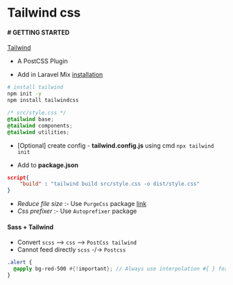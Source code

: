 # Tailwind css

#### # GETTING STARTED

[Tailwind](https://tailwindcss.com/docs/installation)

- A PostCSS Plugin

- Add in Laravel Mix [installation](https://tailwindcss.com/docs/installation#laravel-mix)

```bash
# install tailwind
npm init -y
npm install tailwindcss
```

```css
/* src/style.css */
@tailwind base;
@tailwind components;
@tailwind utilities;
```

- [Optional] create config - **tailwind.config.js** using cmd `npx tailwind init`

- Add to **package.json**

```json
script{
    "build" : "tailwind build src/style.css -o dist/style.css"
}
```

- _Reduce file size_ :- Use `PurgeCss` package [link](https://tailwindcss.com/docs/controlling-file-size)
- _Css prefixer_ :- Use `Autoprefixer` package

#### Sass + Tailwind

- Convert `scss` --> `css` --> `PostCss tailwind`
- Cannot feed directly `scss` -/-> `Postcss`

```scss
.alert {
  @apply bg-red-500 #{!important}; // Always use interpolation #{ } for !important
}
```
